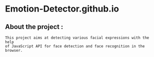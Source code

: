 # Emotion-Detector.github.io
## About the project :
```
This project aims at detecting various facial expressions with the help
of JavaScript API for face detection and face recognition in the browser.


